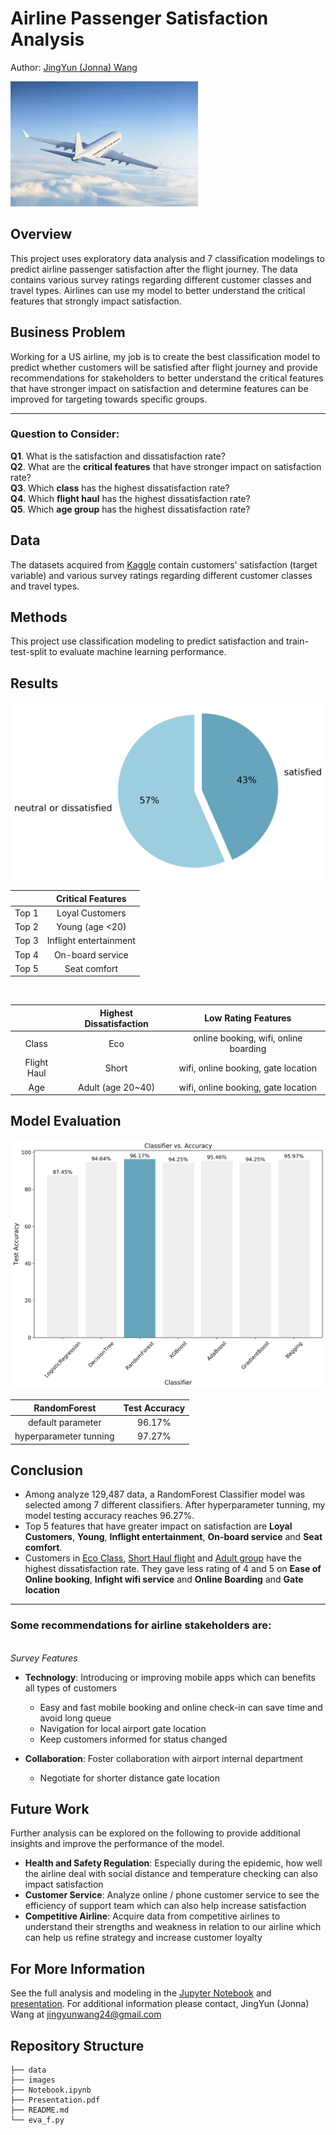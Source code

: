# Airline Passenger Satisfaction Analysis
Author: [JingYun (Jonna) Wang](/jingyunwang24@gmail.com)

<img src="images/aviation.jpeg" style="width:300px;height:200px"/>

## Overview
This project uses exploratory data analysis and 7 classification modelings to predict airline passenger satisfaction after the flight journey. The data contains various survey ratings regarding different customer classes and travel types. Airlines can use my model to better understand the critical features that strongly impact satisfaction.

## Business Problem
Working for a US airline, my job is to create the best classification model to predict whether customers will be satisfied after flight journey and provide recommendations for stakeholders to better understand the critical features that have stronger impact on satisfaction and determine features can be improved for targeting towards specific groups.

***
### Question to Consider:
<b>Q1</b>. What is the satisfaction and dissatisfaction rate?
<br><b>Q2</b>. What are the <b>critical features</b> that have stronger impact on satisfaction rate?
<br><b>Q3</b>. Which <b>class</b> has the highest dissatisfaction rate?
<br><b>Q4</b>. Which <b>flight haul</b> has the highest dissatisfaction rate?
<br><b>Q5</b>. Which <b>age group</b> has the highest dissatisfaction rate?

## Data
The datasets acquired from [Kaggle](https://www.kaggle.com/teejmahal20/airline-passenger-satisfaction) contain customers' satisfaction (target variable) and various survey ratings regarding different customer classes and travel types. 

## Methods
This project use classification modeling to predict satisfaction and train-test-split to evaluate machine learning performance.

## Results

<img src="images/satisfaction pie.png">

|   | Critical Features |
| :---: | :---: |
| Top 1 | Loyal Customers|
| Top 2 | Young (age <20)|
| Top 3 | Inflight entertainment|
| Top 4 | On-board service |
| Top 5 | Seat comfort |

<br>

|   | Highest Dissatisfaction | Low Rating Features |
| :---: | :---: | :---: |
| Class | Eco | online booking, wifi, online boarding|
| Flight Haul | Short | wifi, online booking, gate location |
| Age  | Adult (age 20~40) | wifi, online booking, gate location |

## Model Evaluation
<img src="images/classifier vs accuracy.png">

|  RandomForest | Test Accuracy |
| :---: | :---: |
| default parameter | 96.17% |
| hyperparameter tunning | 97.27%| 


## Conclusion

- Among analyze 129,487 data, a RandomForest Classifier model was selected among 7 different classifiers. After hyperparameter tunning, my model testing accuracy reaches 96.27%.
- Top 5 features that have greater impact on satisfaction are <B>Loyal Customers</b>, <b>Young</b>, <b>Inflight entertainment</b>, <b>On-board service</b> and <b>Seat comfort</b>.
- Customers in <ins>Eco Class</ins>, <ins>Short Haul flight</ins> and <ins>Adult group</ins> have the highest dissatisfaction rate. They gave less rating of 4 and 5 on <b>Ease of Online booking</b>, <b>Infight wifi service</b> and <b>Online Boarding</b> and <b>Gate location</b>
***

### Some recommendations for airline stakeholders are:
<br>*Survey Features*</br>
- <b>Technology</b>: Introducing or improving mobile apps which can benefits all types of customers
    - Easy and fast mobile booking and online check-in can save time and avoid long queue
    - Navigation for local airport gate location
    - Keep customers informed for status changed

- <b>Collaboration</b>: Foster collaboration with airport internal department
    - Negotiate for shorter distance gate location 

## Future Work
Further analysis can be explored on the following to provide additional insights and improve the performance of the model.
- <b>Health and Safety Regulation</b>: Especially during the epidemic, how well the airline deal with social distance and temperature checking can also impact satisfaction
- <b>Customer Service</b>: Analyze online / phone customer service to see the efficiency of support team which can also help increase satisfaction
- <b>Competitive Airline</b>: Acquire data from competitive airlines to understand their strengths and weakness in relation to our airline which can help us refine strategy and increase customer loyalty

## For More Information
See the full analysis and modeling in the [Jupyter Notebook](./Notebook.ipynb) and [presentation](./Presentation.pdf).
For additional information please contact, JingYun (Jonna) Wang at jingyunwang24@gmail.com

## Repository Structure
```
├── data
├── images
├── Notebook.ipynb
├── Presentation.pdf
├── README.md
└── eva_f.py
```